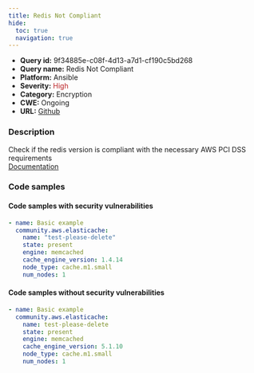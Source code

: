```yaml
---
title: Redis Not Compliant
hide:
  toc: true
  navigation: true
---
```


<style>
  .highlight .hll {
    background-color: #ff171742;
  }
  .md-content {
    max-width: 1100px;
    margin: 0 auto;
  }
</style>

-   **Query id:** 9f34885e-c08f-4d13-a7d1-cf190c5bd268
-   **Query name:** Redis Not Compliant
-   **Platform:** Ansible
-   **Severity:** <span style="color:#bb2124">High</span>
-   **Category:** Encryption
-   **CWE:** Ongoing
-   **URL:** [Github](https://github.com/Checkmarx/kics/tree/master/assets/queries/ansible/aws/redis_not_compliant)

### Description
Check if the redis version is compliant with the necessary AWS PCI DSS requirements<br>
[Documentation](https://docs.ansible.com/ansible/latest/collections/community/aws/elasticache_module.html#parameter-cache_engine_version)

### Code samples
#### Code samples with security vulnerabilities
```yaml title="Positive test num. 1 - yaml file" hl_lines="6"
- name: Basic example
  community.aws.elasticache:
    name: "test-please-delete"
    state: present
    engine: memcached
    cache_engine_version: 1.4.14
    node_type: cache.m1.small
    num_nodes: 1

```


#### Code samples without security vulnerabilities
```yaml title="Negative test num. 1 - yaml file"
- name: Basic example
  community.aws.elasticache:
    name: test-please-delete
    state: present
    engine: memcached
    cache_engine_version: 5.1.10
    node_type: cache.m1.small
    num_nodes: 1

```
